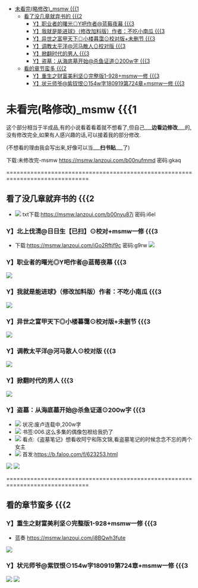 - [未看完(略修改)_msmw {{{1](#head1)
	- [看了没几章就弃书的 {{{2](#head2)
		- [Y】职业者的曙光◎Y吧作者@蓝莓夜幕 {{{3](#head3)
		- [Y】我就是能进球》（修改加料版）作者：不吃小南瓜 {{{3](#head4)
		- [Y】异世之富甲天下◎小楼暮霭⊙校对版+未删节 {{{3](#head5)
		- [Y】调教太平洋@河马散人⊙校对版 {{{3](#head6)
		- [Y】掀翻时代的男人 {{{3](#head7)
		- [Y】盗墓：从海底墓开始@杀鱼证道⊙200w字 {{{3](#head8)
	- [看的章节蛮多 {{{2](#head9)
		- [Y】重生之财富美利坚⊙完整版1-928+msmw一修 {{{3](#head10)
		- [Y】状元师爷@紫钗恨⊙154w字180919第724章+msmw一修 {{{3](#head11)
# <span id="head1">未看完(略修改)_msmw {{{1</span>
这个部分相当于半成品,有的小说看着看着就不想看了,但自己___**边看边修改**___的,没有修改完全,如果有人感兴趣的话,可以接着我的部分修改.

(不想看的理由我会写出来,好像可以当___**扫书贴**___了)

下载:未修改完-msmw https://msmw.lanzoui.com/b00nufmmd 密码:gkaq

==============================================================================
## <span id="head2">看了没几章就弃书的 {{{2</span>
* ![](https://placehold.it/15/90EE90/000000?text=+) txt下载:https://msmw.lanzoui.com/b00nyu87i 密码:i6el
### Y】北上伐清@日日生【已扫】⊙校对+msmw一修 {{{3
* 下载:https://msmw.lanzoui.com/iGo2Rftjf9c 密码:g9rw
![](https://github.com/shssaber/msmw/raw/master/j/079.jpg)
### <span id="head3">Y】职业者的曙光◎Y吧作者@蓝莓夜幕 {{{3</span>
![](https://github.com/shssaber/msmw/raw/master/j/001.jpg)
### <span id="head4">Y】我就是能进球》（修改加料版）作者：不吃小南瓜 {{{3</span>
![](https://github.com/shssaber/msmw/raw/master/j/002.jpg)
### <span id="head5">Y】异世之富甲天下◎小楼暮霭⊙校对版+未删节 {{{3</span>
![](https://github.com/shssaber/msmw/raw/master/j/003.jpg)
### <span id="head6">Y】调教太平洋@河马散人⊙校对版 {{{3</span>
![](https://github.com/shssaber/msmw/raw/master/j/004.jpg)
### <span id="head7">Y】掀翻时代的男人 {{{3</span>
![](https://github.com/shssaber/msmw/raw/master/j/007.jpg)
### <span id="head8">Y】盗墓：从海底墓开始@杀鱼证道⊙200w字 {{{3</span>
- ![](https://placehold.it/15/289FDB/F8D714?text=+) 状况:废卢连载中,200w字
- ![](https://placehold.it/15/289FDB/F8D714?text=+) 书签:006.这么多集的偶像包袱给我扔了
- ![](https://placehold.it/15/289FDB/F8D714?text=+) 看点:《盗墓笔记》想看收阿宁和陈文锦,看盗墓笔记的时候念念不忘的两个女主
- ![](https://placehold.it/15/289FDB/F8D714?text=+) 首发:https://b.faloo.com/f/623253.html

![](https://github.com/shssaber/msmw/raw/master/j/016.jpg)
![](https://github.com/shssaber/msmw/raw/master/j/078.jpg)


==============================================================================
## <span id="head9">看的章节蛮多 {{{2</span>
### <span id="head10">Y】重生之财富美利坚⊙完整版1-928+msmw一修 {{{3</span>

- 蓝奏 https://msmw.lanzoui.com/i8BQwh3fute

![](https://github.com/shssaber/msmw/raw/master/j/038.jpg)

### <span id="head11">Y】状元师爷@紫钗恨⊙154w字180919第724章+msmw一修 {{{3</span>

![](https://github.com/shssaber/msmw/raw/master/j/012.jpg)
![](https://github.com/shssaber/msmw/raw/master/j/077.jpg)

